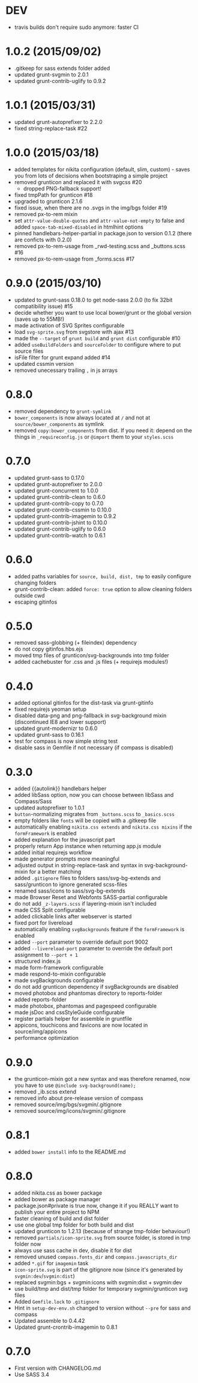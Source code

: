 # DEV

* travis builds don't require sudo anymore: faster CI

# 1.0.2 (2015/09/02)

* .gitkeep for sass extends folder added
* updated grunt-svgmin to 2.0.1
* updated grunt-contrib-uglify to 0.9.2

# 1.0.1 (2015/03/31)

* updated grunt-autoprefixer to 2.2.0
* fixed string-replace-task #22

# 1.0.0 (2015/03/18)

* added templates for nikita configuration (default, slim, custom) - saves you from lots of decisions when bootstraping a simple project
* removed grunticon and replaced it with svgcss #20
  * dropped PNG-fallback support!
* fixed tmpPath for grunticon #18
* upgraded to grunticon 2.1.6
* fixed issue, when there are no .svgs in the img/bgs folder #19
* removed px-to-rem mixin
* set `attr-value-double-quotes` and `attr-value-not-empty` to false and added `space-tab-mixed-disabled` in htmlhint options
* pinned handlebars-helper-partial in package.json to version 0.1.2 (there are conficts with 0.2.0)
* removed px-to-rem-usage from _rwd-testing.scss and _buttons.scss #16
* removed px-to-rem-usage from _forms.scss #17

# 0.9.0 (2015/03/10)

* updated to grunt-sass 0.18.0 to get node-sass 2.0.0 (to fix 32bit compatibility issue) #15
* decide whether you want to use local bower/grunt or the global version (saves up to 55MB!)
* made activation of SVG Sprites configurable
* load `svg-sprite.svg` from svgstore with ajax #13
* made the `--target` of `grunt build` and `grunt dist` configurable #10
* added `useBuildFolders` and `sourceFolder` to configure where to put source files
* isFile filter for grunt expand added #14
* updated cssmin version
* removed unecessary trailing `,` in js arrays

# 0.8.0

* removed dependency to `grunt-symlink`
* `bower_components` is now always located at `/` and not at `source/bower_components` as symlink
* removed `copy:bower_components` from dist. If you need it: depend on the things in `_requireconfig.js` or `@import` them to your `styles.scss`

# 0.7.0

* updated grunt-sass to 0.17.0
* updated grunt-autoprefixer to 2.0.0
* updated grunt-concurrent to 1.0.0
* updated grunt-contrib-clean to 0.6.0
* updated grunt-contrib-copy to 0.7.0
* updated grunt-contrib-cssmin to 0.10.0
* updated grunt-contrib-imagemin to 0.9.2
* updated grunt-contrib-jshint to 0.10.0
* updated grunt-contrib-uglify to 0.6.0
* updated grunt-contrib-watch to 0.6.1

# 0.6.0

* added paths variables for `source, build, dist, tmp` to easily configure changing folders
* grunt-contrib-clean: added `force: true` option to allow cleaning folders outside cwd
* escaping gitinfos

# 0.5.0

* removed sass-globbing (+ fileindex) dependency
* do not copy gitinfos.hbs.ejs
* moved tmp files of grunticon/svg-backgrounds into tmp folder
* added cachebuster for .css and .js files (+ requirejs modules!)

# 0.4.0

* added optional gitinfos for the dist-task via grunt-gitinfo
* fixed requirejs yeoman setup
* disabled data-png and png-fallback in svg-background mixin (discontinued IE8 and lower support)
* updated grunt-modernizr to 0.6.0
* updated grunt-sass to 0.16.1
* test for compass is now simple string test
* disable sass in Gemfile if not necessary (if compass is disabled)

# 0.3.0

* added {{autolink}} handlebars helper
* added libSass option, now you can choose between libSass and Compass/Sass
* updated autoprefixer to 1.0.1
* `button`-normalizing migrates from `_buttons.scss` to `_basics.scss`
* empty folders like `fonts` will be copied with a .gitkeep file
* automatically enabling `nikita.css extends` and `nikita.css mixins` if the `formFramework` is enabled
* added explanation for the javascript part
* properly return App instance when returning app.js module
* added initial requirejs workflow
* made generator prompts more meaningful
* adjusted output in string-replace-task and syntax in svg-background-mixin for a better matching
* added `.gitignore` files to folders sass/svg-bg-extends and sass/grunticon to ignore generated scss-files
* renamed sass/icons to sass/svg-bg-extends
* made Browser Reset and Webfonts SASS-partial configurable
* do not add `_z-layers.scss` if layering-mixin isn't included
* made CSS Split configurable
* added clickable links after webserver is started
* fixed port for livereload
* automatically enabling `svgBackgrounds` feature if the `formFramework` is enabled
* added `--port` parameter to override default port 9002
* added `--livereload-port` parameter to override the default port assignment to `--port + 1`
* structured index.js
* made form-framework configurable
* made respond-to-mixin configurable
* made svgBackgrounds configurable
* do not add grunticon dependency if svgBackgrounds are disabled
* moved photobox and phantomas directory to reports-folder
* added reports-folder
* made photobox, phantomas and pagespeed configurable
* made jsDoc and cssStyleGuide configurable
* register partials helper for assemble in gruntfile
* appicons, touchicons and favicons are now located in source/img/appicons
* performance optimization

# 0.9.0

* the grunticon-mixin got a new syntax and was therefore renamed, now you have to use `@include svg-background(name);`
* removed _ib.scss extend
* removed info about pre-release version of compass
* removed source/img/bgs/svgmin/.gitignore
* removed source/img/icons/svgmin/.gitignore

# 0.8.1

* added `bower install` info to the README.md

# 0.8.0

* added nikita.css as bower package
* added bower as package manager
* package.json#private is true now, change it if you REALLY want to publish your entire project to NPM
* faster cleaning of build and dist folder
* use one global tmp folder for both build and dist
* updated grunticon to 1.2.13 (because of strange tmp-folder behaviour!)
* removed `partials/icon-sprite.svg` from source folder, is stored in tmp folder now
* always use sass cache in dev, disable it for dist
* removed unused `compass.fonts_dir` and `compass.javascripts_dir`
* added `*.gif` for `imagemin` task
* `icon-sprite.svg` is part of the gitignore now (since it's generated by `svgmin:dev`/`svgmin:dist`)
* replaced svgmin:bgs + svgmin:icons with svgmin:dist + svgmin:dev
* use build/tmp and dist/tmp folder for temporary svgmin/grunticon svg files
* Added `Gemfile.lock` to `.gitignore`
* Hint in `setup-dev-env.sh` changed to version without `--pre` for sass and compass
* Updated assemble to 0.4.42
* Updated grunt-crontrib-imagemin to 0.8.1

# 0.7.0

* First version with CHANGELOG.md
* Use SASS 3.4
